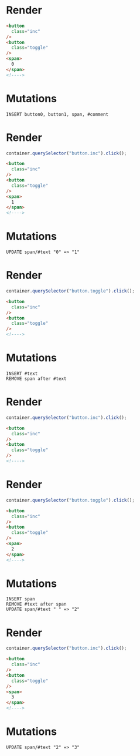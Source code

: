 # Render
```html
<button
  class="inc"
/>
<button
  class="toggle"
/>
<span>
  0
</span>
<!---->
```

# Mutations
```
INSERT button0, button1, span, #comment
```

# Render
```js
container.querySelector("button.inc").click();
```
```html
<button
  class="inc"
/>
<button
  class="toggle"
/>
<span>
  1
</span>
<!---->
```

# Mutations
```
UPDATE span/#text "0" => "1"
```

# Render
```js
container.querySelector("button.toggle").click();
```
```html
<button
  class="inc"
/>
<button
  class="toggle"
/>
<!---->
```

# Mutations
```
INSERT #text
REMOVE span after #text
```

# Render
```js
container.querySelector("button.inc").click();
```
```html
<button
  class="inc"
/>
<button
  class="toggle"
/>
<!---->
```


# Render
```js
container.querySelector("button.toggle").click();
```
```html
<button
  class="inc"
/>
<button
  class="toggle"
/>
<span>
  2
</span>
<!---->
```

# Mutations
```
INSERT span
REMOVE #text after span
UPDATE span/#text " " => "2"
```

# Render
```js
container.querySelector("button.inc").click();
```
```html
<button
  class="inc"
/>
<button
  class="toggle"
/>
<span>
  3
</span>
<!---->
```

# Mutations
```
UPDATE span/#text "2" => "3"
```